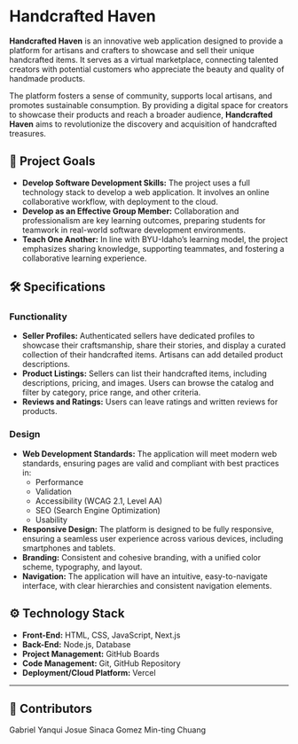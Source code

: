 # **Handcrafted Haven**

**Handcrafted Haven** is an innovative web application designed to provide a platform for artisans and crafters to showcase and sell their unique handcrafted items. It serves as a virtual marketplace, connecting talented creators with potential customers who appreciate the beauty and quality of handmade products. 

The platform fosters a sense of community, supports local artisans, and promotes sustainable consumption. By providing a digital space for creators to showcase their products and reach a broader audience, **Handcrafted Haven** aims to revolutionize the discovery and acquisition of handcrafted treasures.

## 🚀 **Project Goals**

- **Develop Software Development Skills:** The project uses a full technology stack to develop a web application. It involves an online collaborative workflow, with deployment to the cloud.
- **Develop as an Effective Group Member:** Collaboration and professionalism are key learning outcomes, preparing students for teamwork in real-world software development environments.
- **Teach One Another:** In line with BYU-Idaho’s learning model, the project emphasizes sharing knowledge, supporting teammates, and fostering a collaborative learning experience.

## 🛠 **Specifications**

### **Functionality**
- **Seller Profiles:** Authenticated sellers have dedicated profiles to showcase their craftsmanship, share their stories, and display a curated collection of their handcrafted items. Artisans can add detailed product descriptions.
- **Product Listings:** Sellers can list their handcrafted items, including descriptions, pricing, and images. Users can browse the catalog and filter by category, price range, and other criteria.
- **Reviews and Ratings:** Users can leave ratings and written reviews for products.

### **Design**
- **Web Development Standards:** The application will meet modern web standards, ensuring pages are valid and compliant with best practices in:
  - Performance
  - Validation
  - Accessibility (WCAG 2.1, Level AA)
  - SEO (Search Engine Optimization)
  - Usability
- **Responsive Design:** The platform is designed to be fully responsive, ensuring a seamless user experience across various devices, including smartphones and tablets.
- **Branding:** Consistent and cohesive branding, with a unified color scheme, typography, and layout.
- **Navigation:** The application will have an intuitive, easy-to-navigate interface, with clear hierarchies and consistent navigation elements.

## ⚙ **Technology Stack**
- **Front-End:** HTML, CSS, JavaScript, Next.js
- **Back-End:** Node.js, Database
- **Project Management:** GitHub Boards
- **Code Management:** Git, GitHub Repository
- **Deployment/Cloud Platform:** Vercel

---

## 🤝 **Contributors**
Gabriel Yanqui
Josue Sinaca Gomez
Min-ting Chuang